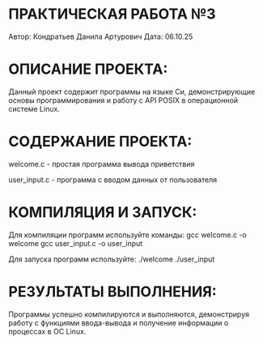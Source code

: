 # ПРАКТИЧЕСКАЯ РАБОТА №3
Автор: Кондратьев Данила Артурович Дата: 06.10.25

# ОПИСАНИЕ ПРОЕКТА:
Данный проект содержит программы на языке Си, демонстрирующие основы программирования и работу с API POSIX в операционной системе Linux.

# СОДЕРЖАНИЕ ПРОЕКТА:
welcome.c - простая программа вывода приветствия

user_input.c - программа с вводом данных от пользователя

# КОМПИЛЯЦИЯ И ЗАПУСК:
Для компиляции программ используйте команды: gcc welcome.c -o welcome gcc user_input.c -o user_input

Для запуска программ используйте: ./welcome ./user_input

# РЕЗУЛЬТАТЫ ВЫПОЛНЕНИЯ:
Программы успешно компилируются и выполняются, демонстрируя работу с функциями ввода-вывода и получение информации о процессах в ОС Linux.
